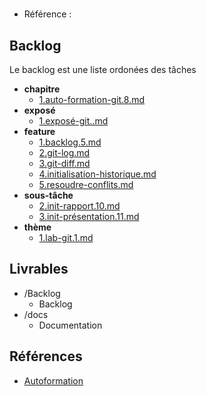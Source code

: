 #  

- Référence :   

 

## Backlog 

Le backlog est une liste ordonées des tâches 

- **chapitre** 
  - [1.auto-formation-git.8.md](./Backlog/chapitre/1.auto-formation-git.8.md) 
- **exposé** 
  - [1.exposé-git..md](./Backlog/exposé/1.exposé-git..md) 
- **feature** 
  - [1.backlog.5.md](./Backlog/feature/1.backlog.5.md) 
  - [2.git-log.md](./Backlog/feature/2.git-log.md) 
  - [3.git-diff.md](./Backlog/feature/3.git-diff.md) 
  - [4.initialisation-historique.md](./Backlog/feature/4.initialisation-historique.md) 
  - [5.resoudre-conflits.md](./Backlog/feature/5.resoudre-conflits.md) 
- **sous-tâche** 
  - [2.init-rapport.10.md](./Backlog/sous-tâche/2.init-rapport.10.md) 
  - [3.init-présentation.11.md](./Backlog/sous-tâche/3.init-présentation.11.md) 
- **thème** 
  - [1.lab-git.1.md](./Backlog/thème/1.lab-git.1.md) 
## Livrables 

 

- /Backlog 
  - Backlog 
- /docs 
  - Documentation 
## Références 

 

- [Autoformation](#) 

